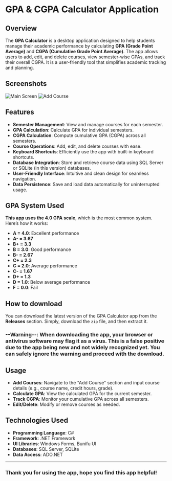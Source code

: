 # GPA & CGPA Calculator Application

## Overview
The **GPA Calculator** is a desktop application designed to help students manage their academic performance by calculating **GPA (Grade Point Average)** and **CGPA (Cumulative Grade Point Average)**. The app allows users to add, edit, and delete courses, view semester-wise GPAs, and track their overall CGPA. It is a user-friendly tool that simplifies academic tracking and planning.

## Screenshots 
![Main Screen](https://i.imgur.com/jaVyvV7.png)
![Add Course](https://i.imgur.com/PffuHaG.png)

## Features
- **Semester Management**: View and manage courses for each semester.
- **GPA Calculation**: Calculate GPA for individual semesters.
- **CGPA Calculation**: Compute cumulative GPA (CGPA) across all semesters.
- **Course Operations**: Add, edit, and delete courses with ease.
- **Keyboard Shortcuts**: Efficiently use the app with built-in keyboard shortcuts.
- **Database Integration**: Store and retrieve course data using SQL Server or SQLite (in this version) databases.
- **User-Friendly Interface**: Intuitive and clean design for seamless navigation.
- **Data Persistence**: Save and load data automatically for uninterrupted usage.

## GPA System Used
**This app uses the 4.0 GPA scale**, which is the most common system. Here’s how it works:

- **A  = 4.0**: Excellent performance  
- **A- = 3.67**  
- **B+ = 3.3**  
- **B  = 3.0**: Good performance  
- **B- = 2.67**  
- **C+ = 2.3**  
- **C  = 2.0**: Average performance  
- **C- = 1.67**  
- **D+ = 1.3**  
- **D  = 1.0**: Below average performance  
- **F  = 0.0**: Fail

## How to download
You can download the latest version of the GPA Calculator app from the **Releases** section. Simply, download the `zip` file, and then extract it.

### **--Warning--: When downloading the app, your browser or antivirus software may flag it as a virus. This is a false positive due to the app being new and not widely recognized yet. You can safely ignore the warning and proceed with the download.**



## Usage
- **Add Courses**: Navigate to the "Add Course" section and input course details (e.g., course name, credit hours, grade).
- **Calculate GPA**: View the calculated GPA for the current semester.
- **Track CGPA**: Monitor your cumulative GPA across all semesters.
- **Edit/Delete**: Modify or remove courses as needed.

## Technologies Used
- **Programming Language**: C#
- **Framework**: .NET Framework
- **UI Libraries**: Windows Forms, Bunifu UI
- **Databases**: SQL Server, SQLite
- **Data Access**: ADO.NET

---

### Thank you for using the app, hope you find this app helpful!
